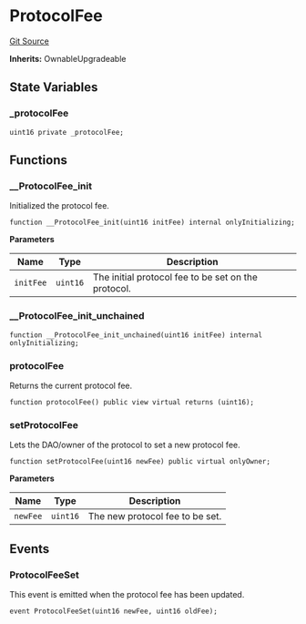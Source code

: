 # ProtocolFee
[Git Source](https://github.com/teller-protocol/teller-protocol-v2/blob/06ebc3cc034145956680b0db36c29ffb293ae345/contracts/ProtocolFee.sol)

**Inherits:**
OwnableUpgradeable


## State Variables
### _protocolFee

```solidity
uint16 private _protocolFee;
```


## Functions
### __ProtocolFee_init

Initialized the protocol fee.


```solidity
function __ProtocolFee_init(uint16 initFee) internal onlyInitializing;
```
**Parameters**

|Name|Type|Description|
|----|----|-----------|
|`initFee`|`uint16`|The initial protocol fee to be set on the protocol.|


### __ProtocolFee_init_unchained


```solidity
function __ProtocolFee_init_unchained(uint16 initFee) internal onlyInitializing;
```

### protocolFee

Returns the current protocol fee.


```solidity
function protocolFee() public view virtual returns (uint16);
```

### setProtocolFee

Lets the DAO/owner of the protocol to set a new protocol fee.


```solidity
function setProtocolFee(uint16 newFee) public virtual onlyOwner;
```
**Parameters**

|Name|Type|Description|
|----|----|-----------|
|`newFee`|`uint16`|The new protocol fee to be set.|


## Events
### ProtocolFeeSet
This event is emitted when the protocol fee has been updated.


```solidity
event ProtocolFeeSet(uint16 newFee, uint16 oldFee);
```

